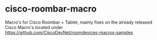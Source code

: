 # cisco-roombar-macro
Macro's for Cisco Roombar + Tablet, mainly fixes on the already released Cisco Macro's located under https://github.com/CiscoDevNet/roomdevices-macros-samples
